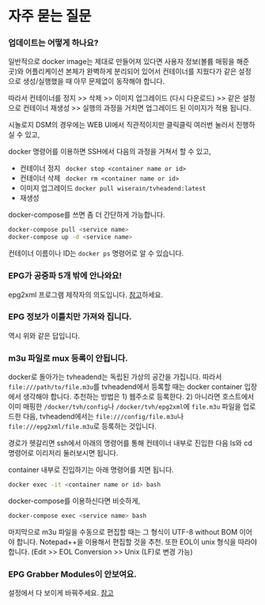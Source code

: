 
# 자주 묻는 질문

### 업데이트는 어떻게 하나요?
일반적으로 docker image는 제대로 만들어져 있다면 사용자 정보(볼륨 매핑을 해준 곳)와 어플리케이션 본체가 완벽하게 분리되어 있어서 컨테이너를 지웠다가 같은 설정으로 생성/실행했을 때 아무 문제없이 동작해야 합니다.

따라서 컨테이너를 정지 >> 삭제 >> 이미지 업그레이드 (다시 다운로드) >> 같은 설정으로 컨테이너 재생성 >> 실행의 과정을 거치면 업그레이드 된 이미지가 적용 됩니다.

시놀로지 DSM의 경우에는 WEB UI에서 직관적이지만 클릭클릭 여러번 눌러서 진행하실 수 있고,

docker 명령어를 이용하면 SSH에서 다음의 과정을 거쳐서 할 수 있고,

* 컨테이너 정지 ``` docker stop <container name or id>```
* 컨테이너 삭제 ``` docker rm <container name or id>```
* 이미지 업그레이드 ```docker pull wiserain/tvheadend:latest```
* 재생성

docker-compose를 쓰면 좀 더 간단하게 가능합니다.

```bash
docker-compose pull <service name>
docker-compose up -d <service name>
```

컨테이너 이름이나 ID는 ```docker ps``` 명령어로 알 수 있습니다.

### EPG가 공중파 5개 밖에 안나와요!
epg2xml 프로그램 제작자의 의도입니다. [참고](https://github.com/wonipapa/epg2xml/wiki/FAQ#%EC%9D%BC%EB%B0%98)하세요.

### EPG 정보가 이틀치만 가져와 집니다.
역시 위와 같은 답입니다.

### m3u 파일로 mux 등록이 안됩니다.
docker로 돌아가는 tvheadend는 독립된 가상의 공간을 가집니다. 따라서 ```file:///path/to/file.m3u```를 tvheadend에서 등록할 때는 docker container 입장에서 생각해야 합니다. 추천하는 방법은 1) 웹주소로 등록한다. 2) 아니라면 호스트에서 이미 매핑한 ```/docker/tvh/config```나 ```/docker/tvh/epg2xml```에 ```file.m3u``` 파일을 업로드한 다음, tvheadend에서는 ```file:///config/file.m3u```나 ```file:///epg2xml/file.m3u```로 등록하는 것입니다.

경로가 헷갈리면 ssh에서 아래의 명령어를 통해 컨테이너 내부로 진입한 다음 ls와 cd 명령어로 이리저리 둘러보시면 됩니다.

container 내부로 진입하기는 아래 명령어를 치면 됩니다.
```bash
docker exec -it <container name or id> bash
```
docker-compose를 이용하신다면 비슷하게,
```bash
docker-compose exec <service name> bash
```

마지막으로 m3u 파일을 수동으로 편집할 때는 그 형식이 UTF-8 without BOM 이어야 합니다. Notepad++을 이용해서 편집할 것을 추천. 또한 EOL이 unix 형식을 따라야 합니다. (Edit >> EOL Conversion >> Unix (LF)로 변경 가능)

### EPG Grabber Modules이 안보여요.
설정에서 다 보이게 바꿔주세요. [참고](https://www.clien.net/service/board/cm_nas/9913990)
